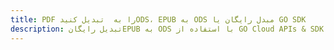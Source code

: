 ---title: PDF را به  تبدیل کنیدODS، EPUB به ODS مبدل رایگان یا GO SDKdescription: تبدیل رایگانEPUB به ODS با استفاده از GO Cloud APIs & SDK همچنین اسناد PDF را در Cloud ایجاد، ویرایش و رندر کنید.---